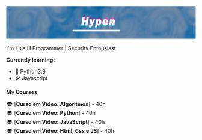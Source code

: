 <img src="/arq/banner.png"/>

I'm Luis H
Programmer | Security Enthusiast

**Currently learning:**

- 🐍 Python3.9</br>
- 🛠 Javascript

**My Courses**

 🎓 [**Curso em Video: Algoritmos**] - 40h
</br>
 🎓 [**Curso em Video: Python**] - 40h
</br>
 🎓 [**Curso em Video: JavaScript**] - 40h
</br>
 🎓 [**Curso em Video: Html, Css e JS**] - 40h
